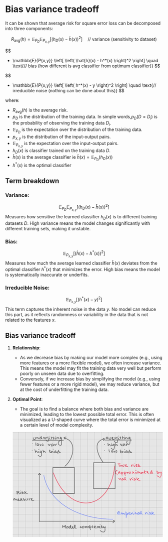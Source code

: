 # Bias variance tradeoff

It can be shown that average risk for square error loss can be decomposed into three components:

$$
R_{\text{avg}}(h) = \mathbb{E}_{P_D} \mathbb{E}_{P_{x,y}} \left[ \left( h_D(x) - \hat{h}(x) \right)^2 \right] \quad \text{// variance (sensitivity to dataset)}
$$

$$
+ \mathbb{E}_{P_{x,y}} \left[ \left( \hat{h}(x) - h^*(x) \right)^2 \right] \quad \text{// bias (how different is avg classifier from optimum classifier)}
$$

$$
+ \mathbb{E}_{P_{x,y}} \left[ \left( h^*(x) - y \right)^2 \right] \quad \text{// irreducible noise (nothing can be done about this)}
$$

where:
- $R_{\text{avg}}(h)$ is the average risk.
- $p_D$ is the distribution of the training data. In simple words,$p_D(D=D_i)$ is the probability of observing the training data $D_i$.
- $\mathbb{E}_{P_D}$ is the expectation over the distribution of the training data.
- $p_{x,y}$ is the distribution of the input-output pairs.
- $\mathbb{E}_{P_{x,y}}$ is the expectation over the input-output pairs.
- $h_D(x)$ is classifier trained on the training data $D$.
- $\hat{h}(x)$ is the average classifier ie $\hat{h}(x) = \mathbb{E}_{P_D}(h_D(x))$
- $h^*(x)$ is the optimal classifier

## Term breakdown

### Variance:
$$
\mathbb{E}_{P_D} \mathbb{E}_{P_{x,y}} \left[ \left( h_D(x) - \hat{h}(x) \right)^2 \right]
$$
Measures how sensitive the learned classifier $h_D(x)$ is to different training datasets $D$. High variance means the model changes significantly with different training sets, making it unstable.

### Bias:
$$
\mathbb{E}_{P_{x,y}} \left[ \left( \hat{h}(x) - h^*(x) \right)^2 \right]
$$
Measures how much the average learned classifier $\hat{h}(x)$ deviates from the optimal classifier $h^*(x)$ that minimizes the error. High bias means the model is systematically inaccurate or underfits.

### Irreducible Noise:
$$
\mathbb{E}_{P_{x,y}} \left[ \left( h^*(x) - y \right)^2 \right]
$$
This term captures the inherent noise in the data $y$. No model can reduce this part, as it reflects randomness or variability in the data that is not related to the features $x$.

## Bias variance tradeoff

1. **Relationship**: 
   - As we decrease bias by making our model more complex (e.g., using more features or a more flexible model), we often increase variance. This means the model may fit the training data very well but perform poorly on unseen data due to overfitting.
   - Conversely, if we increase bias by simplifying the model (e.g., using fewer features or a more rigid model), we may reduce variance, but at the cost of underfitting the training data.

2. **Optimal Point**: 
   - The goal is to find a balance where both bias and variance are minimized, leading to the lowest possible total error. This is often visualized as a U-shaped curve where the total error is minimized at a certain level of model complexity.
  

   ![Bias Variance Tradeoff](Images/Bias%20variance%20tradeoff.JPG)


